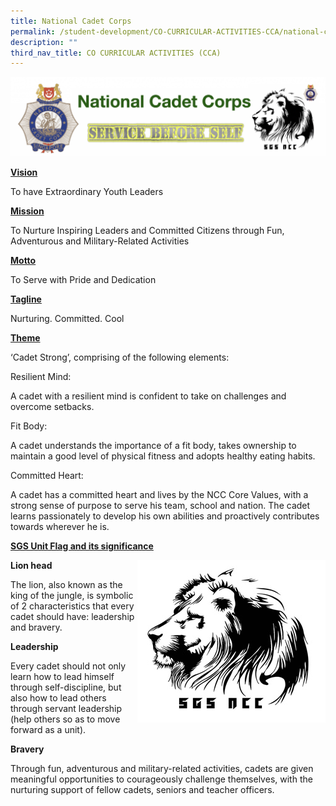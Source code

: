 ```yaml
---
title: National Cadet Corps
permalink: /student-development/CO-CURRICULAR-ACTIVITIES-CCA/national-cadet-corps/
description: ""
third_nav_title: CO CURRICULAR ACTIVITIES (CCA)
---
```

![](/images/CCA%20NCC/Banner-1024x257.png)

<u>**Vision**</u>

To have Extraordinary Youth Leaders

<u>**Mission**</u>

To Nurture Inspiring Leaders and Committed Citizens through Fun, Adventurous and Military-Related Activities

<u>**Motto**</u>

To Serve with Pride and Dedication

<u>**Tagline**</u>

Nurturing. Committed. Cool

<u>**Theme**</u>

‘Cadet Strong’, comprising of the following elements:

Resilient Mind:

A cadet with a resilient mind is confident to take on challenges and overcome setbacks.

Fit Body:

A cadet understands the importance of a fit body, takes ownership to maintain a good level of physical fitness and adopts healthy eating habits.

Committed Heart:

A cadet has a committed heart and lives by the NCC Core Values, with a strong sense of purpose to serve his team, school and nation. The cadet learns passionately to develop his own abilities and proactively contributes towards wherever he is.

<p style="text-align: justify;"><strong><u>SGS Unit Flag and its significance</u></strong></p>

<div>
<div style="float: right">
<img src="/images/CCA%20NCC/Ncc-song.jpg" />
</div><div>
	
**Lion head**

The lion, also known as the king of the jungle, is symbolic of 2 characteristics that every cadet should have: leadership and bravery.

**Leadership**

Every cadet should not only learn how to lead himself through self-discipline, but also how to lead others through servant leadership (help others so as to move forward as a unit).

**Bravery**

Through fun, adventurous and military-related activities, cadets are given meaningful opportunities to courageously challenge themselves, with the nurturing support of fellow cadets, seniors and teacher officers.
</div></div>